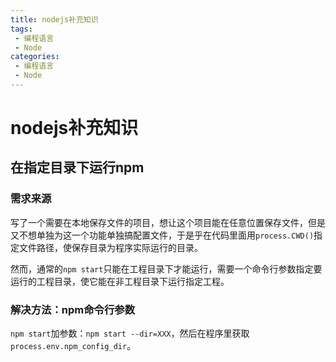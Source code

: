 ```yaml
---
title: nodejs补充知识
tags: 
 - 编程语言
 - Node
categories: 
 - 编程语言
 - Node
---
```

# nodejs补充知识

## 在指定目录下运行npm

### 需求来源

写了一个需要在本地保存文件的项目，想让这个项目能在任意位置保存文件，但是又不想单独为这一个功能单独搞配置文件，于是乎在代码里面用`process.CWD()`指定文件路径，使保存目录为程序实际运行的目录。

然而，通常的`npm start`只能在工程目录下才能运行，需要一个命令行参数指定要运行的工程目录，使它能在非工程目录下运行指定工程。

### 解决方法：npm命令行参数

`npm start`加参数：`npm start --dir=XXX`，然后在程序里获取`process.env.npm_config_dir`。
